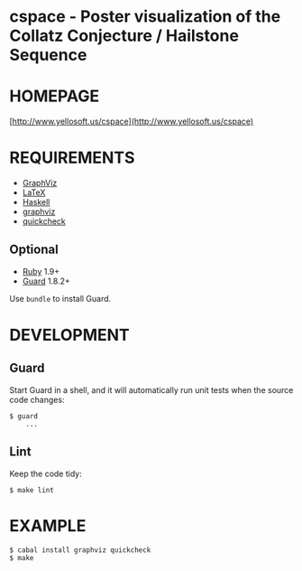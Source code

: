 # cspace - Poster visualization of the Collatz Conjecture / Hailstone Sequence

# HOMEPAGE

[http://www.yellosoft.us/cspace](http://www.yellosoft.us/cspace)

# REQUIREMENTS

 - [GraphViz](http://www.graphviz.org/)
 - [LaTeX](http://latex.org/)
 - [Haskell](http://haskell.org/)
 - [graphviz](http://hackage.haskell.org/packages/archive/graphviz/latest/doc/html/Data-GraphViz.html)
 - [quickcheck](http://hackage.haskell.org/package/QuickCheck)

## Optional

* [Ruby](https://www.ruby-lang.org/) 1.9+
* [Guard](http://guardgem.org/) 1.8.2+

Use `bundle` to install Guard.

# DEVELOPMENT

## Guard

Start Guard in a shell, and it will automatically run unit tests when the source code changes:

    $ guard
        ...

## Lint

Keep the code tidy:

    $ make lint

# EXAMPLE

    $ cabal install graphviz quickcheck
    $ make

